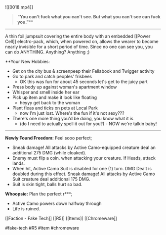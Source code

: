 ![[0018.mp4]]
> **"You can't fuck what you can't see. But what you can't see can fuck you."****

***
A thin foil jumpsuit covering the entire body with an embedded [[Power Cell]] electro-pack, which, when powered on, allows the wearer to become nearly invisible for a short period of time. Since no one can see you, you can do ANYTHING. Anything? Anything ;)

**Your New Hobbies: 
* Get on the city bus & screenpeep their Fellabook and Twigger activity 
* Go to park and catch peoples' frisbees
	- OK this was fun for about 45 seconds let's get to the juicy part 
* Press body up against woman's apartment window 
* Whisper and smell inside her ear 
* Pick up item and make it look like floating
	* heyyy get back to the woman 
* Plant fleas and ticks on pets at Local Park
	* now I'm just lost. Where's the fun if it's not sexy???  
* There's one more thing you'd be doing, you know what it is 
	* (do I need to actually spell it out for you?) - NOW we're talkin baby!
***
**Newly Found Freedom:** Feel sooo perfect; 
* Sneak damage! All attacks by Active Camo-equipped creature deal an additional 275 DMG (while cloaked). 
* Enemy must flip a coin. when attacking your creature. If Heads, attack lands.
* When hit, Active Camo Suit is disabled for one (1) turn. DMG Dealt is doubled during this effect. Sneak damage! All attacks by Active Camo Suit creature deal additional 175 DMG. 
* Suit is skin tight, balls hurt so bad.

**Whoopsie:** Plan the perfect r***; 
* Active Camo powers down halfway through
* Life is ruined.

[[Faction - Fake Tech]]
[[R5]]
[[Items]]
[[Chromeware]]

#fake-tech #R5 #item #chromeware 